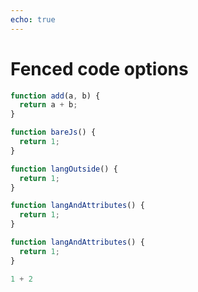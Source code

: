 ```yaml
---
echo: true
---
```


# Fenced code options

```js echo
function add(a, b) {
  return a + b;
}
```

```js
function bareJs() {
  return 1;
}
```

```js echo
function langOutside() {
  return 1;
}
```

```js echo=false whatever
function langAndAttributes() {
  return 1;
}
```

```js echo=false run=false
function langAndAttributes() {
  return 1;
}
```

```py echo=false
1 + 2
```
